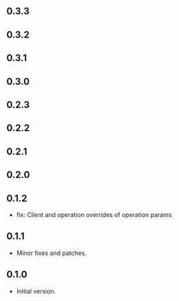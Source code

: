 ## 0.3.3

## 0.3.2

## 0.3.1

## 0.3.0

## 0.2.3

## 0.2.2

## 0.2.1

## 0.2.0

## 0.1.2

- fix: Client and operation overrides of operation params

## 0.1.1

- Minor fixes and patches.

## 0.1.0

- Initial version.
